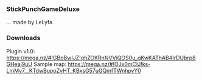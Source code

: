 ### StickPunchGameDeluxe ###
 
 ... made by LeLyfa


### Downloads ###

Plugin v1.0: https://mega.nz/#!GBoBwIJZ!qhZOKRnNVViQOS0u_gKwKAThAB4IrDUbrp8GHeai9uU
Sample map: https://mega.nz/#!OJx0mCIJ!ks-LmMv7__KTdwBupoZvHT_KBxsG57uGQmfTWnhpvY0
